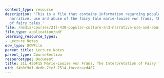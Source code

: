 ```yaml
---
content_type: resource
description: 'This is a file that contains information regarding popular culture and
  narrative: use and abuse of the fairy tale marie-louise von franz, the interpretation
  of fairy tales.'
file: /media/courses/21l-430-popular-culture-and-narrative-use-and-abuse-of-the-fairy-tale-fall-2015/f4b0f9dfdedb7fe37514fbccdcaed487_MIT21L_430F15_Marie.pdf
file_type: application/pdf
learning_resource_types:
- Lecture Notes
ocw_type: OCWFile
parent_title: Lecture Notes
parent_type: CourseSection
resourcetype: Document
title: 21L.430F15 Marie-Louise von Franz, The Interpretation of Fairy Tales
uid: f4b0f9df-dedb-7fe3-7514-fbccdcaed487
---
```

